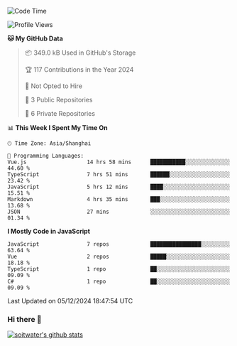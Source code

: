 <!--START_SECTION:waka-->
![Code Time](http://img.shields.io/badge/Code%20Time-4%2C343%20hrs%2020%20mins-blue)

![Profile Views](http://img.shields.io/badge/Profile%20Views-3-blue)

**🐱 My GitHub Data** 

> 📦 349.0 kB Used in GitHub's Storage 
 > 
> 🏆 117 Contributions in the Year 2024
 > 
> 🚫 Not Opted to Hire
 > 
> 📜 3 Public Repositories 
 > 
> 🔑 6 Private Repositories 
 > 
📊 **This Week I Spent My Time On** 

```text
🕑︎ Time Zone: Asia/Shanghai

💬 Programming Languages: 
Vue.js                   14 hrs 58 mins      ███████████░░░░░░░░░░░░░░   44.60 % 
TypeScript               7 hrs 51 mins       ██████░░░░░░░░░░░░░░░░░░░   23.42 % 
JavaScript               5 hrs 12 mins       ████░░░░░░░░░░░░░░░░░░░░░   15.51 % 
Markdown                 4 hrs 35 mins       ███░░░░░░░░░░░░░░░░░░░░░░   13.68 % 
JSON                     27 mins             ░░░░░░░░░░░░░░░░░░░░░░░░░   01.34 % 
```

**I Mostly Code in JavaScript** 

```text
JavaScript               7 repos             ████████████████░░░░░░░░░   63.64 % 
Vue                      2 repos             █████░░░░░░░░░░░░░░░░░░░░   18.18 % 
TypeScript               1 repo              ██░░░░░░░░░░░░░░░░░░░░░░░   09.09 % 
C#                       1 repo              ██░░░░░░░░░░░░░░░░░░░░░░░   09.09 % 
```




 Last Updated on 05/12/2024 18:47:54 UTC
<!--END_SECTION:waka-->

### Hi there 👋
[![soitwater's github stats](https://github-readme-stats.vercel.app/api?username=soitwater)](https://github.com/soitwater/github-readme-stats)
